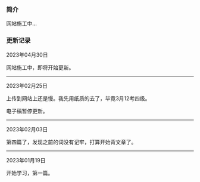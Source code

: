 ### 简介

网站施工中...

### 更新记录

2023年04月30日

网站施工中，即将开始更新。

---

2023年02月25日

上传到网站上还是慢。我先用纸质的去了，毕竟3月12考四级。

电子稿暂停更新。

---

2023年02月03日

第四篇了，发现之前的词没有记牢，打算开始背文章了。

---

2023年01月19日

开始学习，第一篇。
